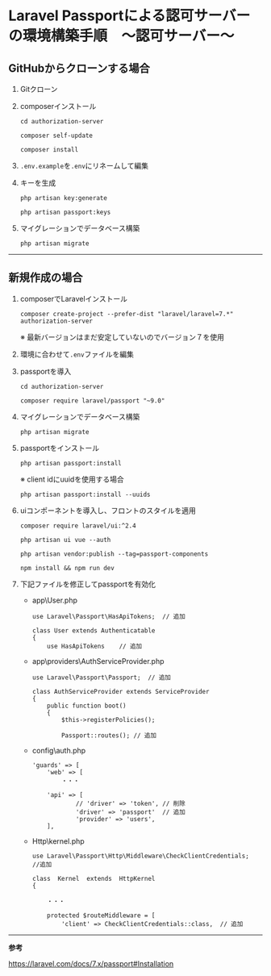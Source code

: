 # Laravel Passportによる認可サーバーの環境構築手順　～認可サーバー～

## GitHubからクローンする場合

1. Gitクローン

1. composerインストール

    ```
    cd authorization-server
    ```

    ```
    composer self-update
    ```

    ```
    composer install
    ```

1. `.env.example`を`.env`にリネームして編集

1. キーを生成
    
    ```
    php artisan key:generate
    ```

    ```
    php artisan passport:keys
    ```

1. マイグレーションでデータベース構築
    
    ```
    php artisan migrate
    ```
***

## 新規作成の場合

1. composerでLaravelインストール

    ```
    composer create-project --prefer-dist "laravel/laravel=7.*" authorization-server
    ```

    ※ 最新バージョンはまだ安定していないのでバージョン７を使用

1. 環境に合わせて`.env`ファイルを編集

1. passportを導入

    ```
    cd authorization-server
    ```

    ```
    composer require laravel/passport "~9.0"
    ```

1. マイグレーションでデータベース構築
    
    ```
    php artisan migrate
    ```

1. passportをインストール

    ```
    php artisan passport:install
    ```

    ※ client idにuuidを使用する場合

    ```
    php artisan passport:install --uuids
    ```

1. uiコンポーネントを導入し、フロントのスタイルを適用

    ```
    composer require laravel/ui:^2.4
    ```

    ```
    php artisan ui vue --auth
    ```

    ```
    php artisan vendor:publish --tag=passport-components
    ```

    ```
    npm install && npm run dev
    ```

1. 下記ファイルを修正してpassportを有効化

    - app\User.php

        ```
        use Laravel\Passport\HasApiTokens;	// 追加

        class User extends Authenticatable	
        {
            use HasApiTokens	// 追加
        ```

    - app\providers\AuthServiceProvider.php
	 
        ```
        use Laravel\Passport\Passport;	// 追加

        class AuthServiceProvider extends ServiceProvider	
        {
            public function boot()
            {
                $this->registerPolicies();
                
                Passport::routes();	// 追加
        ```
        
    - config\auth.php

        ```
        'guards' => [
            'web' => [
                ・・・
            
            'api' => [
                    // 'driver' => 'token',	// 削除
                    'driver' => 'passport'	// 追加
                    'provider' => 'users',
            ],
        ```
    - Http\kernel.php

        ```
        use Laravel\Passport\Http\Middleware\CheckClientCredentials;	//追加

        class  Kernel  extends  HttpKernel
        {
        
            ・・・
        
            protected $routeMiddleware = [
                'client' => CheckClientCredentials::class,	// 追加
        ```

***

**参考**

https://laravel.com/docs/7.x/passport#Installation
